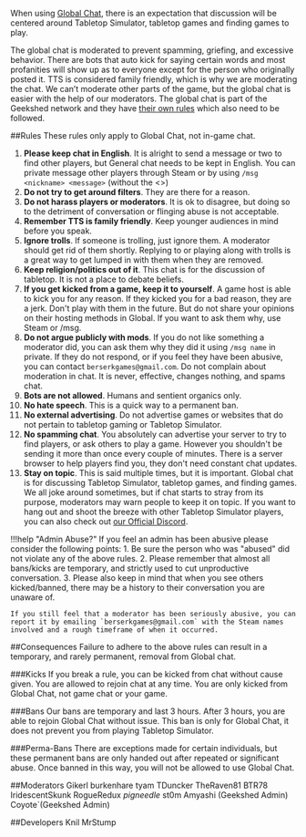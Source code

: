 When using [Global Chat](in-game-communication#global-chat), there is an expectation that discussion will be centered around Tabletop Simulator, tabletop games and finding games to play.

The global chat is moderated to prevent spamming, griefing, and excessive behavior. There are bots that auto kick for saying certain words and most profanities will show up as <censored> to everyone except for the person who originally posted it. TTS is considered family friendly, which is why we are moderating the chat. We can’t moderate other parts of the game, but the global chat is easier with the help of our moderators. The global chat is part of the Geekshed network and they have [their own rules](http://www.geekshed.net/tos/) which also need to be followed.

##Rules
These rules only apply to Global Chat, not in-game chat.

1. **Please keep chat in English**. It is alright to send a message or two to find other players, but General chat needs to be kept in English. You can private message other players through Steam or by using `/msg <nickname> <message>` (without the <>)
2. **Do not try to get around filters**. They are there for a reason.
3. **Do not harass players or moderators**. It is ok to disagree, but doing so to the detriment of conversation or flinging abuse is not acceptable.
4. **Remember TTS is family friendly**. Keep younger audiences in mind before you speak.
5. **Ignore trolls**. If someone is trolling, just ignore them. A moderator should get rid of them shortly. Replying to or playing along with trolls is a great way to get lumped in with them when they are removed.
6. **Keep religion/politics out of it**. This chat is for the discussion of tabletop. It is not a place to debate beliefs.
7. **If you get kicked from a game, keep it to yourself**. A game host is able to kick you for any reason. If they kicked you for a bad reason, they are a jerk. Don't play with them in the future. But do not share your opinions on their hosting methods in Global. If you want to ask them why, use Steam or /msg.
8. **Do not argue publicly with mods**. If you do not like something a moderator did, you can ask them why they did it using `/msg name` in private. If they do not respond, or if you feel they have been abusive, you can contact `berserkgames@gmail.com`. Do not complain about moderation in chat. It is never, effective, changes nothing, and spams chat.
9. **Bots are not allowed**. Humans and sentient organics only.
10. **No hate speech**. This is a quick way to a permanent ban.
11. **No external advertising**. Do not advertise games or websites that do not pertain to tabletop gaming or Tabletop Simulator.
12. **No spamming chat**. You absolutely can advertise your server to try to find players, or ask others to play a game. However you shouldn't be sending it more than once every couple of minutes. There is a server browser to help players find you, they don't need constant chat updates.
13. **Stay on topic**. This is said multiple times, but it is important. Global chat is for discussing Tabletop Simulator, tabletop games, and finding games. We all joke around sometimes, but if chat starts to stray from its purpose, moderators may warn people to keep it on topic. If you want to hang out and shoot the breeze with other Tabletop Simulator players, you can also check out [our Official Discord](https://discord.gg/4EQGtyG).

!!!help "Admin Abuse?"
    If you feel an admin has been abusive please consider the following points:
        1. Be sure the person who was "abused" did not violate any of the above rules.
        2. Please remember that almost all bans/kicks are temporary, and strictly used to cut unproductive conversation.
        3. Please also keep in mind that when you see others kicked/banned, there may be a history to their conversation you are unaware of.

    If you still feel that a moderator has been seriously abusive, you can report it by emailing `berserkgames@gmail.com` with the Steam names involved and a rough timeframe of when it occurred.

##Consequences
Failure to adhere to the above rules can result in a temporary, and rarely permanent, removal from Global chat.

###Kicks
If you break a rule, you can be kicked from chat without cause given. You are allowed to rejoin chat at any time. You are only kicked from Global Chat, not game chat or your game.

###Bans
Our bans are temporary and last 3 hours. After 3 hours, you are able to rejoin Global Chat without issue. This ban is only for Global Chat, it does not prevent you from playing Tabletop Simulator.

###Perma-Bans
There are exceptions made for certain individuals, but these permanent bans are only handed out after repeated or significant abuse. Once banned in this way, you will not be allowed to use Global Chat.

##Moderators
    Gikerl
    burkenhare
    tyam
    TDuncker
    TheRaven81
    BTR78
    IridescentSkunk
    RogueRedux
    _pigneedle_
    st0m
    Amyashi (Geekshed Admin)
    Coyote\`(Geekshed Admin)

##Developers
    Knil
    MrStump
